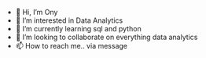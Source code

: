 - 👋 Hi, I’m Ony
- 👀 I’m interested in Data Analytics
- 🌱 I’m currently learning sql and python
- 💞️ I’m looking to collaborate on everything data analytics
- 📫 How to reach me.. via message

<!---
onyelumz/onyelumz is a ✨ special ✨ repository because its `README.md` (this file) appears on your GitHub profile.
You can click the Preview link to take a look at your changes.
--->
